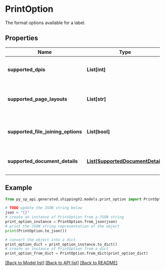 # PrintOption

The format options available for a label.

## Properties

Name | Type | Description | Notes
------------ | ------------- | ------------- | -------------
**supported_dpis** | **List[int]** | A list of the supported DPI options for a document. | [optional] 
**supported_page_layouts** | **List[str]** | A list of the supported page layout options for a document. | 
**supported_file_joining_options** | **List[bool]** | A list of the supported needFileJoining boolean values for a document. | 
**supported_document_details** | [**List[SupportedDocumentDetail]**](SupportedDocumentDetail.md) | A list of the supported documented details. | 

## Example

```python
from py_sp_api.generated.shippingV2.models.print_option import PrintOption

# TODO update the JSON string below
json = "{}"
# create an instance of PrintOption from a JSON string
print_option_instance = PrintOption.from_json(json)
# print the JSON string representation of the object
print(PrintOption.to_json())

# convert the object into a dict
print_option_dict = print_option_instance.to_dict()
# create an instance of PrintOption from a dict
print_option_from_dict = PrintOption.from_dict(print_option_dict)
```
[[Back to Model list]](../README.md#documentation-for-models) [[Back to API list]](../README.md#documentation-for-api-endpoints) [[Back to README]](../README.md)


